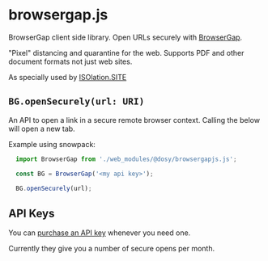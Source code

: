 # browsergap.js

BrowserGap client side library. Open URLs securely with [BrowserGap](https://browsergap.dosyago.com). 

"Pixel" distancing and quarantine for the web. Supports PDF and other document formats not just web sites.

As specially used by [ISOlation.SITE](https://isolation.site)

## `BG.openSecurely(url: URI)`

An API to open a link in a secure remote browser context. Calling the below will open a new tab.

Example using snowpack:

```js
  import BrowserGap from './web_modules/@dosy/browsergapjs.js';

  const BG = BrowserGap('<my api key>');

  BG.openSecurely(url);
```

## API Keys

You can [purchase an API key](https://browsergap.dosyago.com) whenever you need one. 

Currently they give you a number of secure opens per month.
